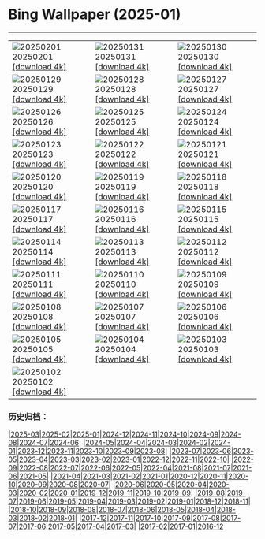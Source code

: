 # Bing Wallpaper (2025-01)
**************

<table><tr><td><img src="https://www.bing.com/th?id=OHR.PlainsZebra_EN-GB0409319973_1920x1080.jpg" alt="20250201"> 20250201 <a href="https://www.bing.com/th?id=OHR.PlainsZebra_EN-GB0409319973_UHD.jpg">[download 4k]</a></td><td><img src="https://www.bing.com/th?id=OHR.OrdesaSpain_EN-GB0380328230_1920x1080.jpg" alt="20250131"> 20250131 <a href="https://www.bing.com/th?id=OHR.OrdesaSpain_EN-GB0380328230_UHD.jpg">[download 4k]</a></td><td><img src="https://www.bing.com/th?id=OHR.PortoSunset_EN-GB0347440030_1920x1080.jpg" alt="20250130"> 20250130 <a href="https://www.bing.com/th?id=OHR.PortoSunset_EN-GB0347440030_UHD.jpg">[download 4k]</a></td></tr><tr><td><img src="https://www.bing.com/th?id=OHR.FlyingOwl_EN-GB0318156254_1920x1080.jpg" alt="20250129"> 20250129 <a href="https://www.bing.com/th?id=OHR.FlyingOwl_EN-GB0318156254_UHD.jpg">[download 4k]</a></td><td><img src="https://www.bing.com/th?id=OHR.CanyonSnow_EN-GB0286033660_1920x1080.jpg" alt="20250128"> 20250128 <a href="https://www.bing.com/th?id=OHR.CanyonSnow_EN-GB0286033660_UHD.jpg">[download 4k]</a></td><td><img src="https://www.bing.com/th?id=OHR.FrostedBeech_EN-GB0216949411_1920x1080.jpg" alt="20250127"> 20250127 <a href="https://www.bing.com/th?id=OHR.FrostedBeech_EN-GB0216949411_UHD.jpg">[download 4k]</a></td></tr><tr><td><img src="https://www.bing.com/th?id=OHR.BurnsNight2025_EN-GB6468698638_1920x1080.jpg" alt="20250126"> 20250126 <a href="https://www.bing.com/th?id=OHR.BurnsNight2025_EN-GB6468698638_UHD.jpg">[download 4k]</a></td><td><img src="https://www.bing.com/th?id=OHR.IcelandGeyser_EN-GB0103989552_1920x1080.jpg" alt="20250125"> 20250125 <a href="https://www.bing.com/th?id=OHR.IcelandGeyser_EN-GB0103989552_UHD.jpg">[download 4k]</a></td><td><img src="https://www.bing.com/th?id=OHR.DeerValley_EN-GB0738627342_1920x1080.jpg" alt="20250124"> 20250124 <a href="https://www.bing.com/th?id=OHR.DeerValley_EN-GB0738627342_UHD.jpg">[download 4k]</a></td></tr><tr><td><img src="https://www.bing.com/th?id=OHR.PetraMonastery_EN-GB4623557481_1920x1080.jpg" alt="20250123"> 20250123 <a href="https://www.bing.com/th?id=OHR.PetraMonastery_EN-GB4623557481_UHD.jpg">[download 4k]</a></td><td><img src="https://www.bing.com/th?id=OHR.DutchSquirrel_EN-GB5824691080_1920x1080.jpg" alt="20250122"> 20250122 <a href="https://www.bing.com/th?id=OHR.DutchSquirrel_EN-GB5824691080_UHD.jpg">[download 4k]</a></td><td><img src="https://www.bing.com/th?id=OHR.WhiteSandsNP_EN-GB6124824986_1920x1080.jpg" alt="20250121"> 20250121 <a href="https://www.bing.com/th?id=OHR.WhiteSandsNP_EN-GB6124824986_UHD.jpg">[download 4k]</a></td></tr><tr><td><img src="https://www.bing.com/th?id=OHR.NeptunesGrotto_EN-GB6545750765_1920x1080.jpg" alt="20250120"> 20250120 <a href="https://www.bing.com/th?id=OHR.NeptunesGrotto_EN-GB6545750765_UHD.jpg">[download 4k]</a></td><td><img src="https://www.bing.com/th?id=OHR.PoohDay2025_EN-GB6799275517_1920x1080.jpg" alt="20250119"> 20250119 <a href="https://www.bing.com/th?id=OHR.PoohDay2025_EN-GB6799275517_UHD.jpg">[download 4k]</a></td><td><img src="https://www.bing.com/th?id=OHR.PelicanPortrait_EN-GB7053317345_1920x1080.jpg" alt="20250118"> 20250118 <a href="https://www.bing.com/th?id=OHR.PelicanPortrait_EN-GB7053317345_UHD.jpg">[download 4k]</a></td></tr><tr><td><img src="https://www.bing.com/th?id=OHR.PinnaclesPeaks_EN-GB5177323438_1920x1080.jpg" alt="20250117"> 20250117 <a href="https://www.bing.com/th?id=OHR.PinnaclesPeaks_EN-GB5177323438_UHD.jpg">[download 4k]</a></td><td><img src="https://www.bing.com/th?id=OHR.MuseumCourt_EN-GB7712861262_1920x1080.jpg" alt="20250116"> 20250116 <a href="https://www.bing.com/th?id=OHR.MuseumCourt_EN-GB7712861262_UHD.jpg">[download 4k]</a></td><td><img src="https://www.bing.com/th?id=OHR.CadizSpain_EN-GB7941823974_1920x1080.jpg" alt="20250115"> 20250115 <a href="https://www.bing.com/th?id=OHR.CadizSpain_EN-GB7941823974_UHD.jpg">[download 4k]</a></td></tr><tr><td><img src="https://www.bing.com/th?id=OHR.CoastalWales_EN-GB8139675046_1920x1080.jpg" alt="20250114"> 20250114 <a href="https://www.bing.com/th?id=OHR.CoastalWales_EN-GB8139675046_UHD.jpg">[download 4k]</a></td><td><img src="https://www.bing.com/th?id=OHR.CrescentTail_EN-GB8341655189_1920x1080.jpg" alt="20250113"> 20250113 <a href="https://www.bing.com/th?id=OHR.CrescentTail_EN-GB8341655189_UHD.jpg">[download 4k]</a></td><td><img src="https://www.bing.com/th?id=OHR.MeknesMorocco_EN-GB8766579158_1920x1080.jpg" alt="20250112"> 20250112 <a href="https://www.bing.com/th?id=OHR.MeknesMorocco_EN-GB8766579158_UHD.jpg">[download 4k]</a></td></tr><tr><td><img src="https://www.bing.com/th?id=OHR.BubbleLake_EN-GB9269932898_1920x1080.jpg" alt="20250111"> 20250111 <a href="https://www.bing.com/th?id=OHR.BubbleLake_EN-GB9269932898_UHD.jpg">[download 4k]</a></td><td><img src="https://www.bing.com/th?id=OHR.NamibiaDunes_EN-GB9795419612_1920x1080.jpg" alt="20250110"> 20250110 <a href="https://www.bing.com/th?id=OHR.NamibiaDunes_EN-GB9795419612_UHD.jpg">[download 4k]</a></td><td><img src="https://www.bing.com/th?id=OHR.GreatWallStairs_EN-GB9518457526_1920x1080.jpg" alt="20250109"> 20250109 <a href="https://www.bing.com/th?id=OHR.GreatWallStairs_EN-GB9518457526_UHD.jpg">[download 4k]</a></td></tr><tr><td><img src="https://www.bing.com/th?id=OHR.BouldersNZ_EN-GB9218282319_1920x1080.jpg" alt="20250108"> 20250108 <a href="https://www.bing.com/th?id=OHR.BouldersNZ_EN-GB9218282319_UHD.jpg">[download 4k]</a></td><td><img src="https://www.bing.com/th?id=OHR.RavennaBasilica_EN-GB7069955288_1920x1080.jpg" alt="20250107"> 20250107 <a href="https://www.bing.com/th?id=OHR.RavennaBasilica_EN-GB7069955288_UHD.jpg">[download 4k]</a></td><td><img src="https://www.bing.com/th?id=OHR.PlumParakeet_EN-GB3398674878_1920x1080.jpg" alt="20250106"> 20250106 <a href="https://www.bing.com/th?id=OHR.PlumParakeet_EN-GB3398674878_UHD.jpg">[download 4k]</a></td></tr><tr><td><img src="https://www.bing.com/th?id=OHR.VietnamFalls_EN-GB3020680221_1920x1080.jpg" alt="20250105"> 20250105 <a href="https://www.bing.com/th?id=OHR.VietnamFalls_EN-GB3020680221_UHD.jpg">[download 4k]</a></td><td><img src="https://www.bing.com/th?id=OHR.TolkienOxford_EN-GB2804398313_1920x1080.jpg" alt="20250104"> 20250104 <a href="https://www.bing.com/th?id=OHR.TolkienOxford_EN-GB2804398313_UHD.jpg">[download 4k]</a></td><td><img src="https://www.bing.com/th?id=OHR.ArdezSwitzerland_EN-GB7554817854_1920x1080.jpg" alt="20250103"> 20250103 <a href="https://www.bing.com/th?id=OHR.ArdezSwitzerland_EN-GB7554817854_UHD.jpg">[download 4k]</a></td></tr><tr><td><img src="https://www.bing.com/th?id=OHR.PolarBearSwim_EN-GB6400149613_1920x1080.jpg" alt="20250102"> 20250102 <a href="https://www.bing.com/th?id=OHR.PolarBearSwim_EN-GB6400149613_UHD.jpg">[download 4k]</a></td><td></td><td></td></tr></table>

### 历史归档：

|[2025-03](/../2025-03/2025-03.md)|[2025-02](/../2025-02/2025-02.md)|[2025-01](/2025-01.md)|[2024-12](/../2024-12/2024-12.md)|[2024-11](/../2024-11/2024-11.md)|[2024-10](/../2024-10/2024-10.md)|[2024-09](/../2024-09/2024-09.md)|[2024-08](/../2024-08/2024-08.md)|[2024-07](/../2024-07/2024-07.md)|[2024-06](/../2024-06/2024-06.md)|
|[2024-05](/../2024-05/2024-05.md)|[2024-04](/../2024-04/2024-04.md)|[2024-03](/../2024-03/2024-03.md)|[2024-02](/../2024-02/2024-02.md)|[2024-01](/../2024-01/2024-01.md)|[2023-12](/../2023-12/2023-12.md)|[2023-11](/../2023-11/2023-11.md)|[2023-10](/../2023-10/2023-10.md)|[2023-09](/../2023-09/2023-09.md)|[2023-08](/../2023-08/2023-08.md)|
|[2023-07](/../2023-07/2023-07.md)|[2023-06](/../2023-06/2023-06.md)|[2023-05](/../2023-05/2023-05.md)|[2023-04](/../2023-04/2023-04.md)|[2023-03](/../2023-03/2023-03.md)|[2023-02](/../2023-02/2023-02.md)|[2023-01](/../2023-01/2023-01.md)|[2022-12](/../2022-12/2022-12.md)|[2022-11](/../2022-11/2022-11.md)|[2022-10](/../2022-10/2022-10.md)|
|[2022-09](/../2022-09/2022-09.md)|[2022-08](/../2022-08/2022-08.md)|[2022-07](/../2022-07/2022-07.md)|[2022-06](/../2022-06/2022-06.md)|[2022-05](/../2022-05/2022-05.md)|[2022-04](/../2022-04/2022-04.md)|[2021-08](/../2021-08/2021-08.md)|[2021-07](/../2021-07/2021-07.md)|[2021-06](/../2021-06/2021-06.md)|[2021-05](/../2021-05/2021-05.md)|
|[2021-04](/../2021-04/2021-04.md)|[2021-03](/../2021-03/2021-03.md)|[2021-02](/../2021-02/2021-02.md)|[2021-01](/../2021-01/2021-01.md)|[2020-12](/../2020-12/2020-12.md)|[2020-11](/../2020-11/2020-11.md)|[2020-10](/../2020-10/2020-10.md)|[2020-09](/../2020-09/2020-09.md)|[2020-08](/../2020-08/2020-08.md)|[2020-07](/../2020-07/2020-07.md)|
|[2020-06](/../2020-06/2020-06.md)|[2020-05](/../2020-05/2020-05.md)|[2020-04](/../2020-04/2020-04.md)|[2020-03](/../2020-03/2020-03.md)|[2020-02](/../2020-02/2020-02.md)|[2020-01](/../2020-01/2020-01.md)|[2019-12](/../2019-12/2019-12.md)|[2019-11](/../2019-11/2019-11.md)|[2019-10](/../2019-10/2019-10.md)|[2019-09](/../2019-09/2019-09.md)|
|[2019-08](/../2019-08/2019-08.md)|[2019-07](/../2019-07/2019-07.md)|[2019-06](/../2019-06/2019-06.md)|[2019-05](/../2019-05/2019-05.md)|[2019-04](/../2019-04/2019-04.md)|[2019-03](/../2019-03/2019-03.md)|[2019-02](/../2019-02/2019-02.md)|[2019-01](/../2019-01/2019-01.md)|[2018-12](/../2018-12/2018-12.md)|[2018-11](/../2018-11/2018-11.md)|
|[2018-10](/../2018-10/2018-10.md)|[2018-09](/../2018-09/2018-09.md)|[2018-08](/../2018-08/2018-08.md)|[2018-07](/../2018-07/2018-07.md)|[2018-06](/../2018-06/2018-06.md)|[2018-05](/../2018-05/2018-05.md)|[2018-04](/../2018-04/2018-04.md)|[2018-03](/../2018-03/2018-03.md)|[2018-02](/../2018-02/2018-02.md)|[2018-01](/../2018-01/2018-01.md)|
|[2017-12](/../2017-12/2017-12.md)|[2017-11](/../2017-11/2017-11.md)|[2017-10](/../2017-10/2017-10.md)|[2017-09](/../2017-09/2017-09.md)|[2017-08](/../2017-08/2017-08.md)|[2017-07](/../2017-07/2017-07.md)|[2017-06](/../2017-06/2017-06.md)|[2017-05](/../2017-05/2017-05.md)|[2017-04](/../2017-04/2017-04.md)|[2017-03](/../2017-03/2017-03.md)|
|[2017-02](/../2017-02/2017-02.md)|[2017-01](/../2017-01/2017-01.md)|[2016-12](/../2016-12/2016-12.md)